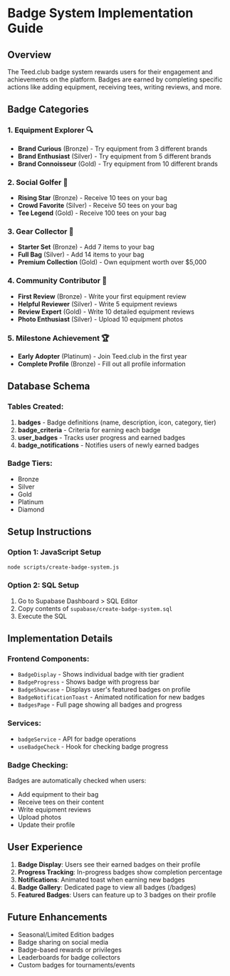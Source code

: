 # Badge System Implementation Guide

## Overview
The Teed.club badge system rewards users for their engagement and achievements on the platform. Badges are earned by completing specific actions like adding equipment, receiving tees, writing reviews, and more.

## Badge Categories

### 1. Equipment Explorer 🔍
- **Brand Curious** (Bronze) - Try equipment from 3 different brands
- **Brand Enthusiast** (Silver) - Try equipment from 5 different brands  
- **Brand Connoisseur** (Gold) - Try equipment from 10 different brands

### 2. Social Golfer 👥
- **Rising Star** (Bronze) - Receive 10 tees on your bag
- **Crowd Favorite** (Silver) - Receive 50 tees on your bag
- **Tee Legend** (Gold) - Receive 100 tees on your bag

### 3. Gear Collector 🎒
- **Starter Set** (Bronze) - Add 7 items to your bag
- **Full Bag** (Silver) - Add 14 items to your bag
- **Premium Collection** (Gold) - Own equipment worth over $5,000

### 4. Community Contributor 🤝
- **First Review** (Bronze) - Write your first equipment review
- **Helpful Reviewer** (Silver) - Write 5 equipment reviews
- **Review Expert** (Gold) - Write 10 detailed equipment reviews
- **Photo Enthusiast** (Silver) - Upload 10 equipment photos

### 5. Milestone Achievement 🏆
- **Early Adopter** (Platinum) - Join Teed.club in the first year
- **Complete Profile** (Bronze) - Fill out all profile information

## Database Schema

### Tables Created:
1. **badges** - Badge definitions (name, description, icon, category, tier)
2. **badge_criteria** - Criteria for earning each badge
3. **user_badges** - Tracks user progress and earned badges
4. **badge_notifications** - Notifies users of newly earned badges

### Badge Tiers:
- Bronze
- Silver  
- Gold
- Platinum
- Diamond

## Setup Instructions

### Option 1: JavaScript Setup
```bash
node scripts/create-badge-system.js
```

### Option 2: SQL Setup
1. Go to Supabase Dashboard > SQL Editor
2. Copy contents of `supabase/create-badge-system.sql`
3. Execute the SQL

## Implementation Details

### Frontend Components:
- `BadgeDisplay` - Shows individual badge with tier gradient
- `BadgeProgress` - Shows badge with progress bar
- `BadgeShowcase` - Displays user's featured badges on profile
- `BadgeNotificationToast` - Animated notification for new badges
- `BadgesPage` - Full page showing all badges and progress

### Services:
- `badgeService` - API for badge operations
- `useBadgeCheck` - Hook for checking badge progress

### Badge Checking:
Badges are automatically checked when users:
- Add equipment to their bag
- Receive tees on their content
- Write equipment reviews
- Upload photos
- Update their profile

## User Experience

1. **Badge Display**: Users see their earned badges on their profile
2. **Progress Tracking**: In-progress badges show completion percentage
3. **Notifications**: Animated toast when earning new badges
4. **Badge Gallery**: Dedicated page to view all badges (/badges)
5. **Featured Badges**: Users can feature up to 3 badges on their profile

## Future Enhancements

- Seasonal/Limited Edition badges
- Badge sharing on social media
- Badge-based rewards or privileges
- Leaderboards for badge collectors
- Custom badges for tournaments/events